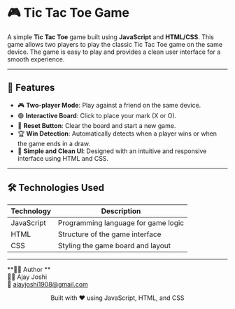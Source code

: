 # 🎮 Tic Tac Toe Game

A simple **Tic Tac Toe** game built using **JavaScript** and **HTML/CSS**. This game allows two players to play the classic Tic Tac Toe game on the same device. The game is easy to play and provides a clean user interface for a smooth experience.

---

## 🚀 Features

- 🎮 **Two-player Mode**: Play against a friend on the same device.
- 🟢 **Interactive Board**: Click to place your mark (X or O).
- 🔄 **Reset Button**: Clear the board and start a new game.
- 🏆 **Win Detection**: Automatically detects when a player wins or when the game ends in a draw.
- 🎨 **Simple and Clean UI**: Designed with an intuitive and responsive interface using HTML and CSS.

---

## 🛠️ Technologies Used

| Technology   | Description                                |
|--------------|--------------------------------------------|
| JavaScript   | Programming language for game logic        |
| HTML         | Structure of the game interface            |
| CSS          | Styling the game board and layout          |

---

**🙋‍♂️ Author **   
👨‍💻 Ajay Joshi    
📧 ajayjoshi1908@gmail.com


<p align="center">Built with ❤️ using JavaScript, HTML, and CSS</p> 
